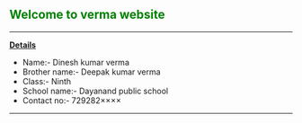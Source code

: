 <!DOCTYPE html>
<html>
<head>
</head>
<body>
<h2 style="color:green" ><strong><b>Welcome to verma website</b></strong></h2>
<Hr>
<b><strong><u>Details</u></strong></b>
<ul>
<li>Name:- Dinesh kumar verma</li>
<Li>Brother name:- Deepak kumar verma</Li>
<li>Class:- Ninth</li>
<li>School name:- Dayanand public school</li>
<li>Contact no:-  729282××××</li>
</ul>
<Hr>

</body>
</html>
